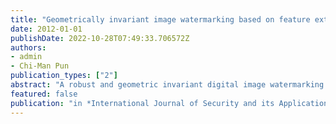 ```yaml
---
title: "Geometrically invariant image watermarking based on feature extraction and Zernike transform"
date: 2012-01-01
publishDate: 2022-10-28T07:49:33.706572Z
authors: 
- admin
- Chi-Man Pun
publication_types: ["2"]
abstract: "A robust and geometric invariant digital image watermarking scheme based on feature extraction and local Zernike transform is proposed in this paper. The Adaptive Harris Detector is proposed to extract feature patches for watermarking use. A local Zernike moments-based watermarking scheme is raised, where the watermarked patches can be obtained directly by inverse Zernike Transform. Each extracted circular patch is decomposed into a collection of binary patches and Zernike transform is applied to the appointed binary patches. Magnitudes of the local Zernike moments are calculated and modified to embed the watermarks. Inverse Zernike transform is applied to reconstruct the watermarked binary patch. Experimental results show that the proposed scheme is very robust against geometric distortion such as rotation, scaling, cropping, and affine transformation, and common signal processing."
featured: false
publication: "in *International Journal of Security and its Applications* [EI]"
---
```


